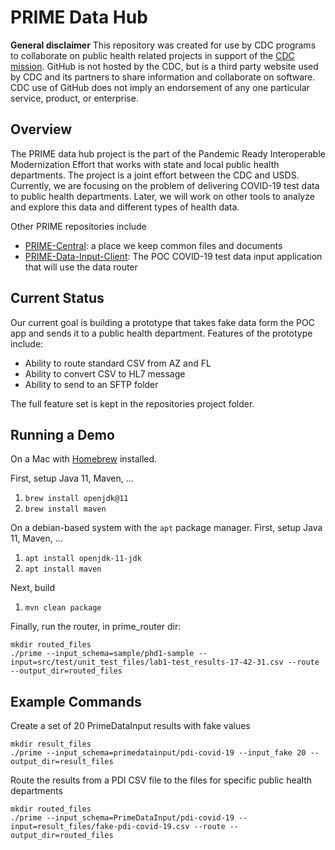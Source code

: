 # PRIME Data Hub

**General disclaimer** This repository was created for use by CDC programs to collaborate on public health related projects in support of the [CDC mission](https://www.cdc.gov/about/organization/mission.htm).  GitHub is not hosted by the CDC, but is a third party website used by CDC and its partners to share information and collaborate on software. CDC use of GitHub does not imply an endorsement of any one particular service, product, or enterprise. 

## Overview

The PRIME data hub project is the part of the Pandemic Ready Interoperable Modernization Effort that works with state and local public health departments. 
The project is a joint effort between the CDC and USDS. 
Currently, we are focusing on the problem of delivering COVID-19 test data to public health departments. 
Later, we will work on other tools to analyze and explore this data and different types of health data.  

Other PRIME repositories include
- [PRIME-Central](https://github.com/CDCgov/prime-central): a place we keep common files and documents
- [PRIME-Data-Input-Client](https://github.com/CDCgov/prime-data-input-client): The POC COVID-19 test data input application that will use the data router

## Current Status

Our current goal is building a prototype that takes fake data form the POC app and sends it to a public health department. 
Features of the prototype include:

- Ability to route standard CSV from AZ and FL
- Ability to convert CSV to HL7 message
- Ability to send to an SFTP folder

The full feature set is kept in the repositories project folder. 

## Running a Demo

On a Mac with [Homebrew](https://brew.sh/) installed. 

First, setup Java 11, Maven, ...
1. `brew install openjdk@11`
2. `brew install maven`

On a debian-based system with the `apt` package manager.
First, setup Java 11, Maven, ...
1. `apt install openjdk-11-jdk`
2. `apt install maven`

Next, build
1. `mvn clean package`

Finally, run the router, in prime_router dir:
```
mkdir routed_files
./prime --input_schema=sample/phd1-sample --input=src/test/unit_test_files/lab1-test_results-17-42-31.csv --route --output_dir=routed_files
```

## Example Commands

Create a set of 20 PrimeDataInput results with fake values

 ```
 mkdir result_files
 ./prime --input_schema=primedatainput/pdi-covid-19 --input_fake 20 --output_dir=result_files
 ```

Route the results from a PDI CSV file to the files for specific public health departments

```
mkdir routed_files
./prime --input_schema=PrimeDataInput/pdi-covid-19 --input=result_files/fake-pdi-covid-19.csv --route --output_dir=routed_files
```